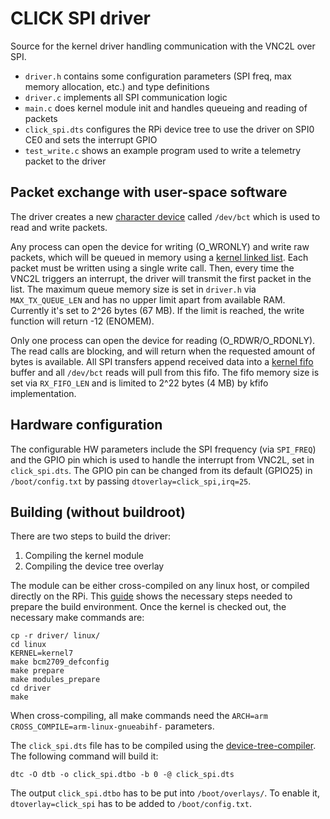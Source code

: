 # CLICK SPI driver
Source for the kernel driver handling communication with the VNC2L over SPI.

- `driver.h` contains some configuration parameters (SPI freq, max memory allocation, etc.) and type definitions
- `driver.c` implements all SPI communication logic
- `main.c` does kernel module init and handles queueing and reading of packets
- `click_spi.dts` configures the RPi device tree to use the driver on SPI0 CE0 and sets the interrupt GPIO
- `test_write.c` shows an example program used to write a telemetry packet to the driver

## Packet exchange with user-space software
The driver creates a new [character device](https://linux-kernel-labs.github.io/refs/heads/master/labs/device_drivers.html) called `/dev/bct` which is used to read and write packets.

Any process can open the device for writing (O_WRONLY) and write raw packets, which will be queued in memory using a [kernel linked list](https://www.kernel.org/doc/html/v4.14/core-api/kernel-api.html). Each packet must be written using a single write call. Then, every time the VNC2L triggers an interrupt, the driver will transmit the first packet in the list. The maximum queue memory size is set in `driver.h` via `MAX_TX_QUEUE_LEN` and has no upper limit apart from available RAM. Currently it's set to 2^26 bytes (67 MB). If the limit is reached, the write function will return -12 (ENOMEM).

Only one process can open the device for reading (O_RDWR/O_RDONLY). The read calls are blocking, and will return when the requested amount of bytes is available. All SPI transfers append received data into a [kernel fifo](https://www.kernel.org/doc/htmldocs/kernel-api/kfifo.html) buffer and all `/dev/bct` reads will pull from this fifo. The fifo memory size is set via `RX_FIFO_LEN` and is limited to 2^22 bytes (4 MB) by kfifo implementation.

## Hardware configuration
The configurable HW parameters include the SPI frequency (via `SPI_FREQ`) and the GPIO pin which is used to handle the interrupt from VNC2L, set in `click_spi.dts`. The GPIO pin can be changed from its default (GPIO25) in `/boot/config.txt` by passing `dtoverlay=click_spi,irq=25`.

## Building (without buildroot)
There are two steps to build the driver:
1. Compiling the kernel module
2. Compiling the device tree overlay

The module can be either cross-compiled on any linux host, or compiled directly on the RPi. This [guide](https://www.raspberrypi.org/documentation/linux/kernel/building.md) shows the necessary steps needed to prepare the build environment. Once the kernel is checked out, the necessary make commands are:
```
cp -r driver/ linux/
cd linux
KERNEL=kernel7
make bcm2709_defconfig
make prepare
make modules_prepare
cd driver
make
```

When cross-compiling, all make commands need the `ARCH=arm CROSS_COMPILE=arm-linux-gnueabihf-` parameters.

The `click_spi.dts` file has to be compiled using the [device-tree-compiler](https://packages.debian.org/buster/device-tree-compiler). The following command will build it:
```
dtc -O dtb -o click_spi.dtbo -b 0 -@ click_spi.dts
```
The output `click_spi.dtbo` has to be put into `/boot/overlays/`. To enable it, `dtoverlay=click_spi` has to be added to `/boot/config.txt`.